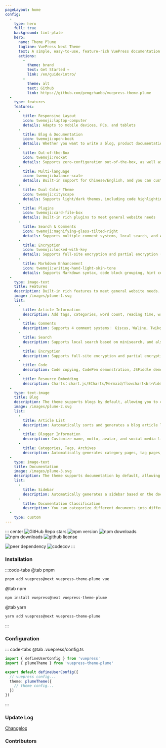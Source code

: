 ```yaml
---
pageLayout: home
config:
  -
    type: hero
    full: true
    background: tint-plate
    hero:
      name: Theme Plume
      tagline: VuePress Next Theme
      text: A simple, easy-to-use, feature-rich VuePress documentation & blog theme
      actions:
        -
          theme: brand
          text: Get Started →
          link: /en/guide/intro/
        -
          theme: alt
          text: Github
          link: https://github.com/pengzhanbo/vuepress-theme-plume
  -
    type: features
    features:
      -
        title: Responsive Layout
        icon: twemoji:laptop-computer
        details: Adapts to mobile devices, PCs, and tablets
      -
        title: Blog & Documentation
        icon: twemoji:open-book
        details: Whether you want to write a blog, product documentation, or both
      -
        title: Out-of-the-Box
        icon: twemoji:rocket
        details: Supports zero-configuration out-of-the-box, as well as rich customization options
      -
        title: Multi-language
        icon: twemoji:balance-scale
        details: Built-in support for Chinese/English, and you can customize and add more language support
      -
        title: Dual Color Theme
        icon: twemoji:cityscape
        details: Supports light/dark themes, including code highlighting
      -
        title: Plugins
        icon: twemoji:card-file-box
        details: Built-in rich plugins to meet general website needs
      -
        title: Search & Comments
        icon: twemoji:magnifying-glass-tilted-right
        details: Supports multiple comment systems, local search, and Algolia search
      -
        title: Encryption
        icon: twemoji:locked-with-key
        details: Supports full-site encryption and partial encryption (encrypted directories, encrypted articles)
      -
        title: Markdown Enhancement
        icon: twemoji:writing-hand-light-skin-tone
        details: Supports Markdown syntax, code block grouping, hint containers, task lists, mathematical formulas, code demonstrations, etc.
  -
    type: image-text
    title: Features
    description: Built-in rich features to meet general website needs.
    image: /images/plume-1.svg
    list:
      -
        title: Article Information
        description: Add tags, categories, word count, reading time, writing date, and other information to articles.
      -
        title: Comments
        description: Supports 4 comment systems： Giscus, Waline, Twikoo, Artalk<br>You can freely choose the comment system that suits your needs.
      -
        title: Search
        description: Supports local search based on minisearch, and also supports Algolia search.
      -
        title: Encryption
        description: Supports full-site encryption and partial encryption (encrypted directories, encrypted articles).
      -
        title: Code
        description: Code copying, CodePen demonstration, JSFiddle demonstration, CodeSandbox demonstration, code groups, line highlighting, line focusing, line warnings, difference comparison, code block folding, etc.
      -
        title: Resource Embedding
        description: Charts：chart.js/ECharts/Mermaid/flowchart<br>Videos：Bilibili/Youtube/ArtPlayer<br>PDF, 200K+ Iconify icons
  -
    type: text-image
    title: Blog
    description: The theme supports blogs by default, allowing you to create your personal blog.
    image: /images/plume-2.svg
    list:
      -
        title: Article List
        description: Automatically sorts and generates a blog article list page based on the article writing date.
      -
        title: Blogger Information
        description: Customize name, motto, avatar, and social media links.
      -
        title: Categories, Tags, Archives
        description: Automatically generates category pages, tag pages, and archives articles by year.
  -
    type: image-text
    title: Documentation
    image: /images/plume-3.svg
    description: The theme supports documentation by default, allowing you to create product documentation or organize your knowledge system.
    list:
      -
        title: Sidebar
        description: Automatically generates a sidebar based on the documentation directory, or you can manually configure it. The theme provides a simpler configuration method.
      -
        title: Documentation Classification
        description: You can categorize different documents into different directories for better management of the documentation structure.
  -
    type: custom
---
```


<div style="max-width: 960px;margin:0 auto;" class="home-custom-content">

::: center
![GitHub Repo stars](https://img.shields.io/github/stars/pengzhanbo/vuepress-theme-plume)
![npm version](https://img.shields.io/npm/v/vuepress-theme-plume?color=32A9C3&labelColor=1B3C4A&label=npm)
![npm downloads](https://img.shields.io/npm/dm/vuepress-theme-plume?color=32A9C3&labelColor=1B3C4A&label=downloads)
![npm downloads](https://img.shields.io/npm/dt/vuepress-theme-plume?color=32A9C3&labelColor=1B3C4A&label=downloads)
![github license](https://img.shields.io/github/license/pengzhanbo/vuepress-theme-plume?color=32A9C3&labelColor=1B3C4A)

![peer dependency](https://img.shields.io/npm/dependency-version/vuepress-theme-plume/peer/vuepress?color=32A9C3&labelColor=1B3C4A)
![codecov](https://codecov.io/gh/pengzhanbo/vuepress-theme-plume/graph/badge.svg?token=W6KYBX7WO5)
:::

### Installation

:::code-tabs
@tab pnpm

```sh
pnpm add vuepress@next vuepress-theme-plume vue
```

@tab npm

```sh
npm install vuepress@next vuepress-theme-plume
```

@tab yarn

```sh
yarn add vuepress@next vuepress-theme-plume
```

:::

### Configuration

::: code-tabs
@tab .vuepress/config.ts

```ts :no-line-numbers
import { defineUserConfig } from 'vuepress'
import { plumeTheme } from 'vuepress-theme-plume'

export default defineUserConfig({
  // vuepress config...
  theme: plumeTheme({
    // theme config...
  })
})
```

:::

### Update Log

[Changelog](../changelog)

### Contributors

<Contributors
:contributors="[
'pengzhanbo',
{ github: 'huankong233', name: 'huan_kong' },
{ github: 'northword', name: 'Northword' },
'KrLite',
'shylock-wu',
'hrradev',
{ github: 'TheCoderAlex', name: 'Tang Zifeng' },
{ github: 'HydroGest', name: 'MarkChai' },
{ github: 'sunnyboy-mu', name: '小沐沐吖' },
{ github: 'zhenghaoyang24', name: 'zhenghaoyang24' },
]"
/>

</div>

<style>
.home-custom-content img {
  cursor: default !important;
}
</style>
